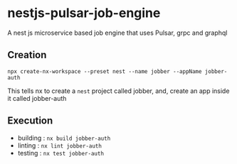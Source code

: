 # nestjs-pulsar-job-engine

A nest js microservice based job engine that uses Pulsar, grpc and graphql

## Creation

```
npx create-nx-workspace --preset nest --name jobber --appName jobber-auth
```

This tells nx to create a `nest` project called jobber, and, create an app inside it called jobber-auth

## Execution

- building : `nx build jobber-auth`
- linting : `nx lint jobber-auth`
- testing : `nx test jobber-auth`
